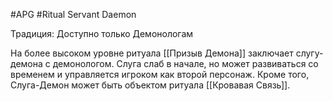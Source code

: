 #APG #Ritual
Servant Daemon

Традиция: Доступно только Демонологам 

На более высоком уровне ритуала [[Призыв Демона]] заключает слугу-демона с демонологом. Слуга слаб в начале, но может развиваться со временем и управляется игроком как второй персонаж. Кроме того, Слуга-Демон может быть объектом ритуала [[Кровавая Связь]]. 
